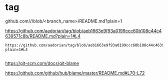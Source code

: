 # tag


github.com/<organization>/<repository>/blob/<branch_name>/README.md?plain=1

https://github.com/aadorian/tag/blob/aeb1663e9f93a0199ccc60b108c44c4639571c8b/README.md?plain=1#L4

```
https://github.com/aadorian/tag/blob/aeb1663e9f93a0199ccc60b108c44c4639571c8b/README.md?plain=1#L4


```
https://git-scm.com/docs/git-blame

https://github.com/github/hub/blame/master/README.md#L70-L72
